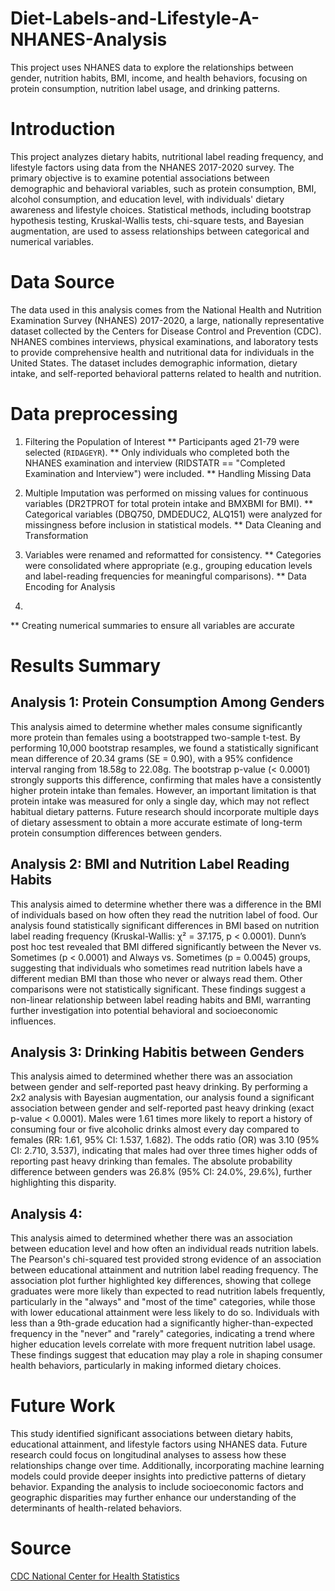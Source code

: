 # Diet-Labels-and-Lifestyle-A-NHANES-Analysis

This project uses NHANES data to explore the relationships between gender, nutrition habits, BMI, income, and health behaviors, focusing on protein consumption, nutrition label usage, and drinking patterns.

# Introduction

This project analyzes dietary habits, nutritional label reading frequency, and lifestyle factors using data from the NHANES 2017-2020 survey. The primary objective is to examine potential associations between demographic and behavioral variables, such as protein consumption, BMI, alcohol consumption, and education level, with individuals' dietary awareness and lifestyle choices. Statistical methods, including bootstrap hypothesis testing, Kruskal-Wallis tests, chi-square tests, and Bayesian augmentation, are used to assess relationships between categorical and numerical variables.

# Data Source

The data used in this analysis comes from the National Health and Nutrition Examination Survey (NHANES) 2017-2020, a large, nationally representative dataset collected by the Centers for Disease Control and Prevention (CDC). NHANES combines interviews, physical examinations, and laboratory tests to provide comprehensive health and nutritional data for individuals in the United States. The dataset includes demographic information, dietary intake, and self-reported behavioral patterns related to health and nutrition.

# Data preprocessing 

1. Filtering the Population of Interest
** Participants aged 21-79 were selected (`RIDAGEYR`).
** Only individuals who completed both the NHANES examination and interview (RIDSTATR == "Completed Examination and Interview") were included.
** Handling Missing Data

2. Multiple Imputation was performed on missing values for continuous variables (DR2TPROT for total protein intake and BMXBMI for BMI).
** Categorical variables (DBQ750, DMDEDUC2, ALQ151) were analyzed for missingness before inclusion in statistical models.
** Data Cleaning and Transformation

3. Variables were renamed and reformatted for consistency.
** Categories were consolidated where appropriate (e.g., grouping education levels and label-reading frequencies for meaningful comparisons).
** Data Encoding for Analysis

4. 
** Creating numerical summaries to ensure all variables are accurate


# Results Summary
## Analysis 1: Protein Consumption Among Genders

This analysis aimed to determine whether males consume significantly more protein than females using a bootstrapped two-sample t-test. By performing 10,000 bootstrap resamples, we found a statistically significant mean difference of 20.34 grams (SE = 0.90), with a 95% confidence interval ranging from 18.58g to 22.08g. The bootstrap p-value (< 0.0001) strongly supports this difference, confirming that males have a consistently higher protein intake than females. However, an important limitation is that protein intake was measured for only a single day, which may not reflect habitual dietary patterns. Future research should incorporate multiple days of dietary assessment to obtain a more accurate estimate of long-term protein consumption differences between genders.

## Analysis 2: BMI and Nutrition Label Reading Habits 

This analysis aimed to determine whether there was a difference in the BMI of individuals based on how often they read the nutrition label of food. Our analysis found statistically significant differences in BMI based on nutrition label reading frequency (Kruskal-Wallis: χ² = 37.175, p < 0.0001). Dunn’s post hoc test revealed that BMI differed significantly between the Never vs. Sometimes (p < 0.0001) and Always vs. Sometimes (p = 0.0045) groups, suggesting that individuals who sometimes read nutrition labels have a different median BMI than those who never or always read them. Other comparisons were not statistically significant. These findings suggest a non-linear relationship between label reading habits and BMI, warranting further investigation into potential behavioral and socioeconomic influences.

## Analysis 3: Drinking Habitis between Genders

This analysis aimed to determined whether there was an association between gender and self-reported past heavy drinking. By performing a 2x2 analysis with Bayesian augmentation, our analysis found a significant association between gender and self-reported past heavy drinking (exact p-value < 0.0001). Males were 1.61 times more likely to report a history of consuming four or five alcoholic drinks almost every day compared to females (RR: 1.61, 95% CI: 1.537, 1.682). The odds ratio (OR) was 3.10 (95% CI: 2.710, 3.537), indicating that males had over three times higher odds of reporting past heavy drinking than females. The absolute probability difference between genders was 26.8% (95% CI: 24.0%, 29.6%), further highlighting this disparity. 

## Analysis 4: 

This analysis aimed to determined whether there was an association between education level and how often an individual reads nutrition labels.  The Pearson's chi-squared test provided strong evidence of an association between educational attainment and nutrition label reading frequency. The association plot further highlighted key differences, showing that college graduates were more likely than expected to read nutrition labels frequently, particularly in the "always" and "most of the time" categories, while those with lower educational attainment were less likely to do so. Individuals with less than a 9th-grade education had a significantly higher-than-expected frequency in the "never" and "rarely" categories, indicating a trend where higher education levels correlate with more frequent nutrition label usage. These findings suggest that education may play a role in shaping consumer health behaviors, particularly in making informed dietary choices.

# Future Work

This study identified significant associations between dietary habits, educational attainment, and lifestyle factors using NHANES data. Future research could focus on longitudinal analyses to assess how these relationships change over time. Additionally, incorporating machine learning models could provide deeper insights into predictive patterns of dietary behavior. Expanding the analysis to include socioeconomic factors and geographic disparities may further enhance our understanding of the determinants of health-related behaviors.

# Source

[CDC National Center for Health Statistics](https://www.cdc.gov/nchs/nhanes/)
